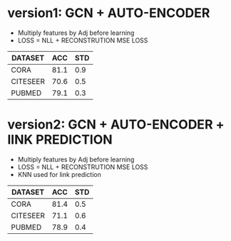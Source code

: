 # version1: GCN + AUTO-ENCODER




- Multiply features by Adj before learning
- LOSS = NLL + RECONSTRUTION MSE LOSS

DATASET | ACC | STD
--- | --- | ---
CORA | 81.1  | 0.9
CITESEER | 70.6  | 0.5
PUBMED | 79.1  | 0.3



# version2: GCN + AUTO-ENCODER + lINK PREDICTION

- Multiply features by Adj before learning
- LOSS = NLL + RECONSTRUTION MSE LOSS
- KNN used for link prediction

DATASET | ACC | STD
--- | --- | ---
CORA | 81.4 | 0.5
CITESEER | 71.1 | 0.6
PUBMED|78.9 |  0.4
